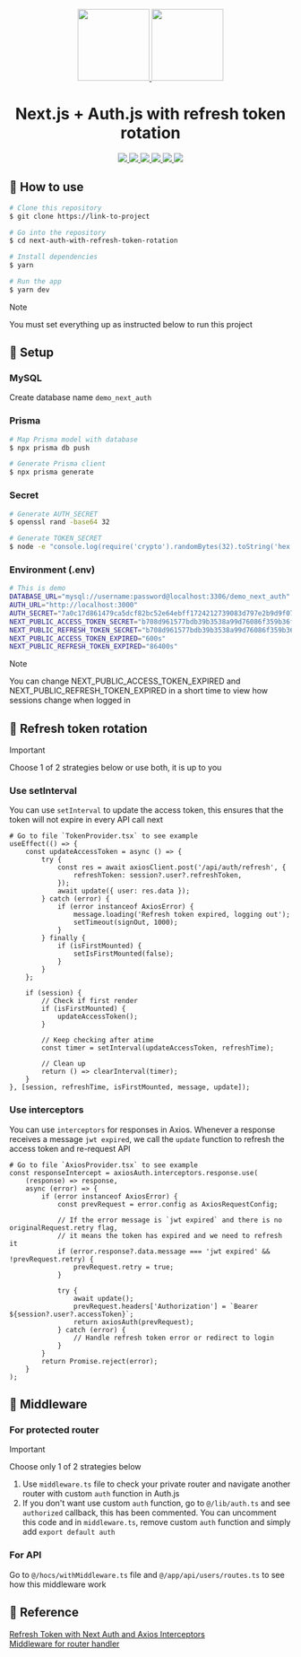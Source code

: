 <p align="center">
  <a href="https://nextjs.org">
    <picture>
      <img src="https://assets.vercel.com/image/upload/v1662130559/nextjs/Icon_light_background.png" height="128">
    </picture>
  </a>
  <a href="https://nextjs.org">
    <picture>
      <img src="https://authjs.dev/img/logo-sm.png" height="128">
    </picture>
  </a>
  <h1 align="center">Next.js + Auth.js with refresh token rotation</h1>
</p>

<p align="center">
  <a aria-label="NextJS" href="https://nextjs.org/">
    <img src="https://img.shields.io/badge/next%20js-000000?style=for-the-badge&logo=nextdotjs&logoColor=white">
  </a>
  <a aria-label="JWT" href="https://jwt.io/">
    <img src="https://img.shields.io/badge/JWT-000000?style=for-the-badge&logo=JSON%20web%20tokens&logoColor=white">
  </a>
  <a aria-label="MySQL" href="https://www.mysql.com/">
    <img src="https://img.shields.io/badge/MySQL-005C84?style=for-the-badge&logo=mysql&logoColor=white">
  </a>
  <a aria-label="Prisma" href="https://www.prisma.io/">
    <img src="https://img.shields.io/badge/Prisma-3982CE?style=for-the-badge&logo=Prisma&logoColor=white">
  </a>
  <a aria-label="Ant Design" href="https://ant.design/">
    <img src="https://img.shields.io/badge/Ant%20Design-1890FF?style=for-the-badge&logo=antdesign&logoColor=white">
  </a>
  <a aria-label="Axios" href="https://axios-http.com/">
    <img src="https://img.shields.io/badge/axios-671ddf?&style=for-the-badge&logo=axios&logoColor=white">
  </a>
</p>

## 🌵 How to use

```bash
# Clone this repository
$ git clone https://link-to-project

# Go into the repository
$ cd next-auth-with-refresh-token-rotation

# Install dependencies
$ yarn

# Run the app
$ yarn dev
```

> [!NOTE]
> You must set everything up as instructed below to run this project

## 🌵 Setup

### MySQL

Create database name `demo_next_auth`

### Prisma

```bash
# Map Prisma model with database
$ npx prisma db push

# Generate Prisma client
$ npx prisma generate
```

### Secret

```bash
# Generate AUTH_SECRET
$ openssl rand -base64 32

# Generate TOKEN_SECRET
$ node -e "console.log(require('crypto').randomBytes(32).toString('hex'))"
```

### Environment (.env)

```bash
# This is demo
DATABASE_URL="mysql://username:password@localhost:3306/demo_next_auth"
AUTH_URL="http://localhost:3000"
AUTH_SECRET="7a0c17d861479ca5dcf82bc52e64ebff1724212739083d797e2b9d9f07dc8561"
NEXT_PUBLIC_ACCESS_TOKEN_SECRET="b708d961577bdb39b3538a99d76086f359b36fe957d2265f576da472c7182ad6"
NEXT_PUBLIC_REFRESH_TOKEN_SECRET="b708d961577bdb39b3538a99d76086f359b36fe957d2265f576da472c7182ad6"
NEXT_PUBLIC_ACCESS_TOKEN_EXPIRED="600s"
NEXT_PUBLIC_REFRESH_TOKEN_EXPIRED="86400s"
```

> [!NOTE]
> You can change NEXT_PUBLIC_ACCESS_TOKEN_EXPIRED and NEXT_PUBLIC_REFRESH_TOKEN_EXPIRED in a short time to view how sessions change when logged in

## 🌵 Refresh token rotation

> [!IMPORTANT]
> Choose 1 of 2 strategies below or use both, it is up to you

### Use setInterval

You can use `setInterval` to update the access token, this ensures that the token will not expire in every API call next

```tsx
# Go to file `TokenProvider.tsx` to see example
useEffect(() => {
    const updateAccessToken = async () => {
        try {
            const res = await axiosClient.post('/api/auth/refresh', {
                refreshToken: session?.user?.refreshToken,
            });
            await update({ user: res.data });
        } catch (error) {
            if (error instanceof AxiosError) {
                message.loading('Refresh token expired, logging out');
                setTimeout(signOut, 1000);
            }
        } finally {
            if (isFirstMounted) {
                setIsFirstMounted(false);
            }
        }
    };

    if (session) {
        // Check if first render
        if (isFirstMounted) {
            updateAccessToken();
        }

        // Keep checking after atime
        const timer = setInterval(updateAccessToken, refreshTime);

        // Clean up
        return () => clearInterval(timer);
    }
}, [session, refreshTime, isFirstMounted, message, update]);
```

### Use interceptors

You can use `interceptors` for responses in Axios. Whenever a response receives a message `jwt expired`, we call the `update` function to refresh the access token and re-request API

```tsx
# Go to file `AxiosProvider.tsx` to see example
const responseIntercept = axiosAuth.interceptors.response.use(
    (response) => response,
    async (error) => {
        if (error instanceof AxiosError) {
            const prevRequest = error.config as AxiosRequestConfig;

            // If the error message is `jwt expired` and there is no originalRequest.retry flag,
            // it means the token has expired and we need to refresh it
            if (error.response?.data.message === 'jwt expired' && !prevRequest.retry) {
                prevRequest.retry = true;
            }

            try {
                await update();
                prevRequest.headers['Authorization'] = `Bearer ${session?.user?.accessToken}`;
                return axiosAuth(prevRequest);
            } catch (error) {
                // Handle refresh token error or redirect to login
            }
        }
        return Promise.reject(error);
    }
);
```

## 🌵 Middleware

### For protected router

> [!IMPORTANT]
> Choose only 1 of 2 strategies below

1. Use `middleware.ts` file to check your private router and navigate another router with custom `auth` function in Auth.js
2. If you don't want use custom `auth` function, go to `@/lib/auth.ts` and see `authorized` callback, this has been commented. You can uncomment this code and in `middleware.ts`, remove custom `auth` function and simply add `export default auth`

### For API

Go to `@/hocs/withMiddleware.ts` file and `@/app/api/users/routes.ts` to see how this middleware work

## 🌵 Reference

[Refresh Token with Next Auth and Axios Interceptors](https://www.youtube.com/watch?v=RPl0r-Yl6pU)  
[Middleware for router handler](https://github.com/undrash/next.js-api-middleware)
